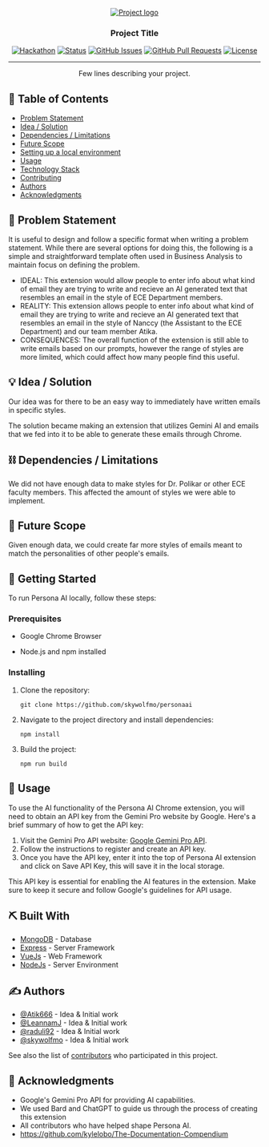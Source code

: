 <p align="center">
  <a href="" rel="noopener">
 <img src="https://i.imgur.com/AZ2iWek.png" alt="Project logo"></a>
</p>
<h3 align="center">Project Title</h3>

<div align="center">

  [![Hackathon](https://img.shields.io/badge/hackathon-name-orange.svg)](http://hackathon.url.com) 
  [![Status](https://img.shields.io/badge/status-active-success.svg)]() 
  [![GitHub Issues](https://img.shields.io/github/issues/kylelobo/The-Documentation-Compendium.svg)](https://github.com/kylelobo/The-Documentation-Compendium/issues)
  [![GitHub Pull Requests](https://img.shields.io/github/issues-pr/kylelobo/The-Documentation-Compendium.svg)](https://github.com/kylelobo/The-Documentation-Compendium/pulls)
  [![License](https://img.shields.io/badge/license-MIT-blue.svg)](LICENSE.md)

</div>

---

<p align="center"> Few lines describing your project.
    <br> 
</p>

## 📝 Table of Contents
- [Problem Statement](#problem_statement)
- [Idea / Solution](#idea)
- [Dependencies / Limitations](#limitations)
- [Future Scope](#future_scope)
- [Setting up a local environment](#getting_started)
- [Usage](#usage)
- [Technology Stack](#tech_stack)
- [Contributing](../CONTRIBUTING.md)
- [Authors](#authors)
- [Acknowledgments](#acknowledgments)

## 🧐 Problem Statement <a name = "problem_statement"></a>
It is useful to design and follow a specific format when writing a problem statement. While there are several options
for doing this, the following is a simple and straightforward template often used in Business Analysis to maintain
focus on defining the problem.

- IDEAL: This extension would allow people to enter info about what kind of email they are trying to write and recieve an AI generated text that resembles an email in the style of ECE Department members.
- REALITY: This extension allows people to enter info about what kind of email they are trying to write and recieve an AI generated text that resembles an email in the style of Nanccy (the Assistant to the ECE Department) and our team member Atika.
- CONSEQUENCES: The overall function of the extension is still able to write emails based on our prompts, however the range of styles are more limited, which could affect how many people find this useful.

## 💡 Idea / Solution <a name = "idea"></a>
Our idea was for there to be an easy way to immediately have written emails in specific styles.

The solution became making an extension that utilizes Gemini AI and emails that we fed into it to be able to generate these emails through Chrome.

## ⛓️ Dependencies / Limitations <a name = "limitations"></a>
We did not have enough data to make styles for Dr. Polikar or other ECE faculty members. This affected the amount of styles we were able to implement.

## 🚀 Future Scope <a name = "future_scope"></a>
Given enough data, we could create far more styles of emails meant to match the personalities of other people's emails.

## 🏁 Getting Started <a name = "getting_started"></a>
To run Persona AI locally, follow these steps:

### Prerequisites

- Google Chrome Browser

- Node.js and npm installed

### Installing

1. Clone the repository:

   ```
   git clone https://github.com/skywolfmo/personaai
   ```

2. Navigate to the project directory and install dependencies:

   ```
   npm install
   ```
3. Build the project:

   ```
   npm run build
   ```

## 🎈 Usage <a name="usage"></a>
To use the AI functionality of the Persona AI Chrome extension, you will need to obtain an API key from the Gemini Pro website by Google. Here's a brief summary of how to get the API key:

1. Visit the Gemini Pro API website: [Google Gemini Pro API](https://makersuite.google.com/app/apikey).
2. Follow the instructions to register and create an API key.
3. Once you have the API key, enter it into the top of Persona AI extension and click on Save API Key, this will save it in the local storage.

This API key is essential for enabling the AI features in the extension. Make sure to keep it secure and follow Google's guidelines for API usage.

## ⛏️ Built With <a name = "tech_stack"></a>
- [MongoDB](https://www.mongodb.com/) - Database
- [Express](https://expressjs.com/) - Server Framework
- [VueJs](https://vuejs.org/) - Web Framework
- [NodeJs](https://nodejs.org/en/) - Server Environment

## ✍️ Authors <a name = "authors"></a>
- [@Atik666](https://github.com/Atik666) - Idea & Initial work
- [@LeannamJ](https://github.com/LeannamJ) - Idea & Initial work
- [@raduli92](https://github.com/raduli92) - Idea & Initial work
- [@skywolfmo](https://github.com/skywolfmo) - Idea & Initial work

See also the list of [contributors](https://github.com/skywolfmo/The-Documentation-Compendium/contributors) 
who participated in this project.

## 🎉 Acknowledgments <a name = "acknowledgments"></a>
- Google's Gemini Pro API for providing AI capabilities.
- We used Bard and ChatGPT to guide us through the process of creating this extension
- All contributors who have helped shape Persona AI.
- https://github.com/kylelobo/The-Documentation-Compendium
